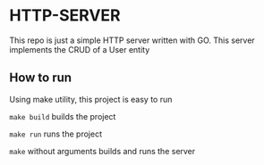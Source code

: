 # HTTP-SERVER

This repo is just a simple HTTP server written with GO. This server implements the CRUD of a User entity

## How to run
Using make utility, this project is easy to run

`make build` builds the project

`make run` runs the project

`make` without arguments builds and runs the server
